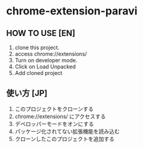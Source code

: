 # chrome-extension-paravi

## HOW TO USE [EN]
1. clone this project.
2. access chrome://extensions/
3. Turn on developer mode.
4. Click on Load Unpacked
5. Add cloned project


## 使い方 [JP]
1. このプロジェクトをクローンする
2. chrome://extensions/ にアクセスする
3. デベロッパーモードをオンにする
4. パッケージ化されてない拡張機能を読み込む
5. クローンしたこのプロジェクトを追加する

